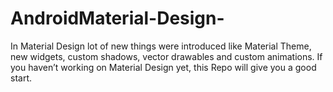 # AndroidMaterial-Design-
In Material Design lot of new things were introduced like
Material Theme, new widgets, custom shadows, vector drawables and custom animations.
If you haven’t working on Material Design yet, this Repo will give you a good start.
